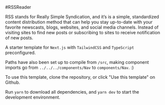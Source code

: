 #RSSReader 

RSS stands for Really Simple Syndication, and it’s is a simple, standardized content distribution method that can help you stay up-to-date with your favorite newscasts, blogs, websites, and social media channels. Instead of visiting sites to find new posts or subscribing to sites to receive notification of new posts.



A starter template for `Next.js` with `TailwindCSS` and `TypeScript` preconfigured. 

Paths have also been set up to compile from `/src`, making component imports go from
`../../../components/Nav` to `components/Nav`. :)

To use this template, clone the repository, or click "Use this template" on Github. 

Run `yarn` to download all dependencies, and `yarn dev` to start the development
environment. 
